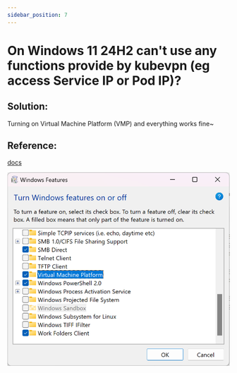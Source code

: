 ```yaml
---
sidebar_position: 7
---
```


# On Windows 11 24H2 can't use any functions provide by kubevpn (eg access Service IP or Pod IP)?

## Solution:

Turning on Virtual Machine Platform (VMP) and everything works fine~

## Reference:

[docs](https://support.microsoft.com/en-us/windows/enable-virtualization-on-windows-c5578302-6e43-4b4b-a449-8ced115f58e1#:~:text=Step%20three%3A%20Turn%20on%20Virtual%20Machine%20Platform%20in%20Windows&text=Here's%20how%20to%20turn%20it,from%20the%20list%20of%20results)

![windows_enable_VPM.png](img/windows_enable_VPM.png)